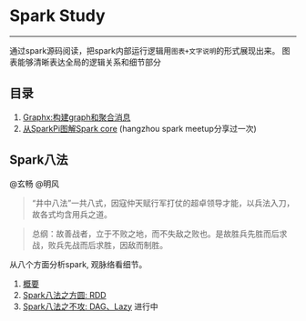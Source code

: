 #		Spark Study
----------------


通过spark源码阅读，把spark内部运行逻辑用`图表+文字说明`的形式展现出来。
图表能够清晰表达全局的逻辑关系和细节部分


##		目录

1.	[Graphx:构建graph和聚合消息](spark_graphx_analyze.markdown)
2.	[从SparkPi图解Spark core](spark_core_getstart_from_pi) (hangzhou spark meetup分享过一次)


##		Spark八法
@玄畅    @明风

>	“井中八法”一共八式，因寇仲天赋行军打仗的超卓领导才能，以兵法入刀，故各式均含用兵之道。

>	总纲：故善战者，立于不败之地，而不失敌之败也。是故胜兵先胜而后求战，败兵先战而后求胜，因敌而制胜。

从八个方面分析spark, 观脉络看细节。

1.	[概要](spark_eight_style.markdown)
2.	[Spark八法之方圆: RDD](spark_eight_style_1_rdd.markdown)
3.	[Spark八法之不攻: DAG、Lazy](spark_eight_style_2_dag_lazy.markdown) 进行中

